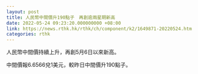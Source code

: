 ```yaml
---
layout: post
title: 人民幣中間價升190點子　再創逾兩星期新高
date: 2022-05-24 09:23:20.000000000 +08:00
link: https://news.rthk.hk/rthk/ch/component/k2/1649871-20220524.htm
categories: rthk
---
```


人民幣中間價持續上升，再創5月6日以來新高。

中間價報6.6566兌1美元，較昨日中間價升190點子。
